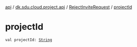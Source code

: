 [api](../../index.md) / [dk.sdu.cloud.project.api](../index.md) / [RejectInviteRequest](index.md) / [projectId](./project-id.md)

# projectId

`val projectId: `[`String`](https://kotlinlang.org/api/latest/jvm/stdlib/kotlin/-string/index.html)